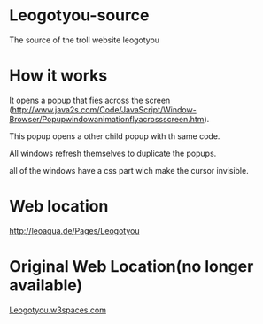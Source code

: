 # Leogotyou-source
The source of the troll website leogotyou

# How it works
It opens a popup that fies across the screen (http://www.java2s.com/Code/JavaScript/Window-Browser/Popupwindowanimationflyacrossscreen.htm).

This popup opens a other child popup with th same code.

All windows refresh themselves to duplicate the popups.

all of the windows have a css part wich make the cursor invisible.

# Web location
http://leoaqua.de/Pages/Leogotyou

# Original Web Location(no longer available)

[Leogotyou.w3spaces.com](Leogotyou.w3spaces.com)
